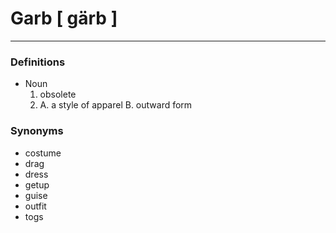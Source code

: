 # Garb [ gärb ]
---
### Definitions
- Noun
	1. obsolete
	2.  A. a style of apparel
		  B. outward form

### Synonyms 
- costume 
- drag
- dress
- getup 
- guise
- outfit
- togs
